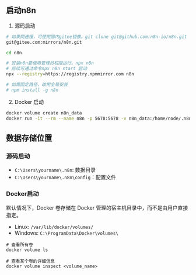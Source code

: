 ## 启动n8n

1. 源码启动
```bash
# 如果网速慢，可使用国内gitee镜像。git clone git@github.com:n8n-io/n8n.git
git@gitee.com:mirrors/n8n.git

cd n8n

# 安装n8n要使用管理员权限运行。npx n8n
# 后续可通过命令npx n8n start 启动
npx --registry=https://registry.npmmirror.com n8n

# 如需固定路径，改用全局安装
# npm install -g n8n
```

2. Docker 启动 
```bash
docker volume create n8n_data
docker run -it --rm --name n8n -p 5678:5678 -v n8n_data:/home/node/.n8n docker.n8n.io/n8nio/n8n
```


## 数据存储位置

### 源码启动

- `C:\Users\yourname\.n8n`: 数据目录
- `C:\Users\yourname\.n8n\config`：配置文件

### Docker启动

默认情况下，Docker 卷存储在 Docker 管理的宿主机目录中，而不是由用户直接指定。

- Linux: `/var/lib/docker/volumes/`
- Windows: `C:\ProgramData\Docker\volumes\`

```
# 查看所有卷
docker volume ls

# 查看某个卷的详细信息
docker volume inspect <volume_name>
```
